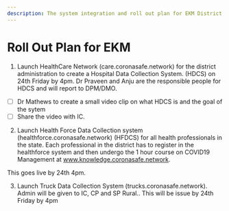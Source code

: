 ```yaml
---
description: The system integration and roll out plan for EKM District is as follows
---
```


# Roll Out Plan for EKM

1. Launch HealthCare Network \(care.coronasafe.network\) for the district administration to create a Hospital Data Collection System. \(HDCS\) on 24th Friday by 4pm. Dr Praveen and Anju are the responsible people for HDCS and will report to DPM/DMO.

* [ ] Dr Mathews to create a small video clip on what HDCS is and the goal of the sytem
* [ ]  Share the video with IC. 

2. Launch Health Force Data Collection system \(healthforce.coronasafe.network\)  \(HFDCS\) for all health professionals in the state. Each professional in the district has to register in the healthforce system and then undergo the 1 hour course on COVID19 Management at www.knowledge.coronasafe.network.

This goes live by 24th 4pm.  
  
3. Launch Truck Data Collection System \(trucks.coronasafe.network\). Admin will be given to IC, CP and SP Rural.. This will be issue by 24th Friday by 4pm

